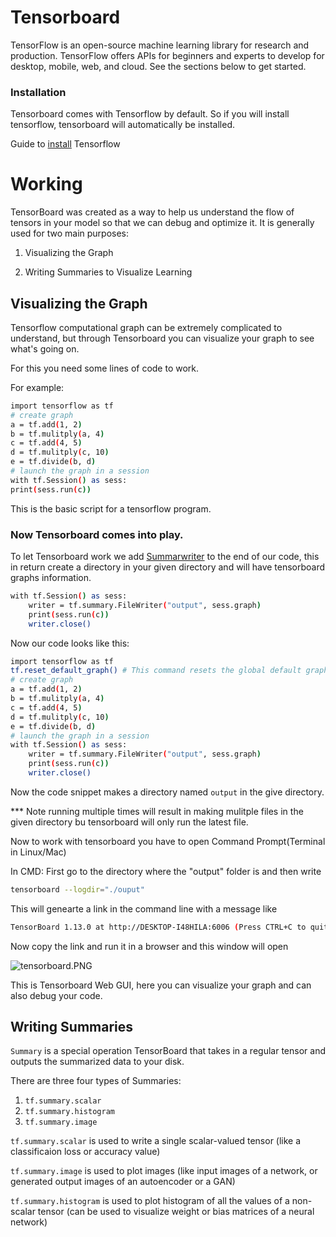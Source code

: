 # Tensorboard

TensorFlow is an open-source machine learning library for research and production. TensorFlow offers APIs for beginners and experts to develop for desktop, mobile, web, and cloud. See the sections below to get started. 

### Installation

Tensorboard comes with Tensorflow by default.
So if you will install tensorflow, tensorboard will automatically be installed.

Guide to [install](https://www.tensorflow.org/install/) Tensorflow 

# Working

TensorBoard was created as a way to help us understand the flow of tensors in your model so that we can debug and optimize it. It is generally used for two main purposes:

1. Visualizing the Graph

2. Writing Summaries to Visualize Learning

## Visualizing  the Graph

Tensorflow computational graph can be extremely complicated to understand, but through Tensorboard you can visualize your graph to see what's going on.

For this you need some lines of code to work.

For example:
```sh
import tensorflow as tf
# create graph
a = tf.add(1, 2)
b = tf.mulitply(a, 4)
c = tf.add(4, 5)
d = tf.mulitply(c, 10)
e = tf.divide(b, d)
# launch the graph in a session
with tf.Session() as sess:
print(sess.run(c))
```

This is the basic script for a tensorflow program.

### Now Tensorboard comes into play.

To let Tensorboard work we add [Summarwriter](https://www.tensorflow.org/api_docs/python/tf/summary) to the end of our code, this in return create a directory in your given directory and will have tensorboard graphs information.

```sh
with tf.Session() as sess:
    writer = tf.summary.FileWriter("output", sess.graph)
    print(sess.run(c))
    writer.close()
```
Now our code looks like this:

```sh
import tensorflow as tf
tf.reset_default_graph() # This command resets the global default graph
# create graph
a = tf.add(1, 2)
b = tf.mulitply(a, 4)
c = tf.add(4, 5)
d = tf.mulitply(c, 10)
e = tf.divide(b, d)
# launch the graph in a session
with tf.Session() as sess:
    writer = tf.summary.FileWriter("output", sess.graph)
    print(sess.run(c))
    writer.close()
```

Now the code snippet makes a directory named `output` in the give directory.

*** Note running multiple times will result in making mulitple files in the given directory bu tensorboard will only run the latest file.

Now to work with tensorboard you have to open Command Prompt(Terminal in Linux/Mac) 

In CMD:
First go to the directory where the "output" folder is and then write

```sh
tensorboard --logdir="./ouput"
```
This will genearte a link in the command line with a message like

```sh
TensorBoard 1.13.0 at http://DESKTOP-I48HILA:6006 (Press CTRL+C to quit)
```
 
Now copy the link and run it in a browser and this window will open

![tensorboard.PNG](https://www.dropbox.com/s/qh6m1zo8iimp1r4/tensorboard.PNG?dl=0&raw=1)


This is Tensorboard Web GUI, here you can visualize your graph and can also debug your code.

## Writing Summaries

`Summary` is a special operation TensorBoard that takes in a regular tensor and outputs the summarized data to your disk.

There are three four types of Summaries:

1.  `tf.summary.scalar`
2.  `tf.summary.histogram`
3.  `tf.summary.image`

`tf.summary.scalar` is used to write a single scalar-valued tensor (like a classificaion loss or accuracy value)

`tf.summary.image` is used to plot images (like input images of a network, or generated output images of an autoencoder or a GAN)

`tf.summary.histogram` is used to plot histogram of all the values of a non-scalar tensor (can be used to visualize weight or bias matrices of a neural network)
